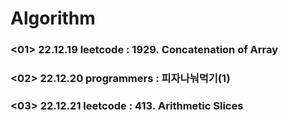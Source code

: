 # Algorithm

### <01> 22.12.19 leetcode : 1929. Concatenation of Array
### <02> 22.12.20 programmers : 피자나눠먹기(1)
### <03> 22.12.21 leetcode : 413. Arithmetic Slices
